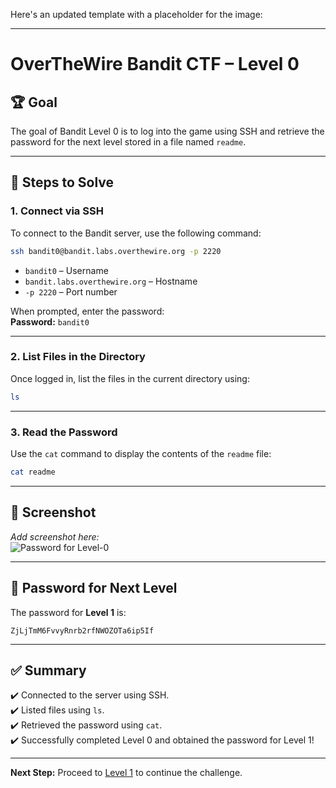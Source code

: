 Here's an updated template with a placeholder for the image:

---

# OverTheWire Bandit CTF – Level 0

## 🏆 **Goal**  
The goal of Bandit Level 0 is to log into the game using SSH and retrieve the password for the next level stored in a file named `readme`.

---

## 🚀 **Steps to Solve**

### 1. **Connect via SSH**  
To connect to the Bandit server, use the following command:

```bash
ssh bandit0@bandit.labs.overthewire.org -p 2220
```

- `bandit0` – Username  
- `bandit.labs.overthewire.org` – Hostname  
- `-p 2220` – Port number  

When prompted, enter the password:  
**Password:** `bandit0`

---

### 2. **List Files in the Directory**  
Once logged in, list the files in the current directory using:

```bash
ls
```

---

### 3. **Read the Password**  
Use the `cat` command to display the contents of the `readme` file:

```bash
cat readme
```

---

## 📸 **Screenshot**  
*Add screenshot here:*  
![Password for Level-0](https://github.com/user-attachments/assets/3c5127aa-eff1-4449-9a12-10f9eee33e47)


---

## 🔑 **Password for Next Level**  
The password for **Level 1** is:

```
ZjLjTmM6FvvyRnrb2rfNWOZOTa6ip5If
```

---

## ✅ **Summary**  
✔️ Connected to the server using SSH.  
✔️ Listed files using `ls`.  
✔️ Retrieved the password using `cat`.  
✔️ Successfully completed Level 0 and obtained the password for Level 1!  

---

**Next Step:** Proceed to [Level 1](https://overthewire.org/wargames/bandit/bandit1.html) to continue the challenge.  
